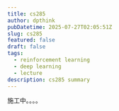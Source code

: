 ```yaml
---
title: cs285
author: dpthink
pubDatetime: 2025-07-27T02:05:51Z
slug: cs285
featured: false
draft: false
tags:
  - reinforcement learning
  - deep learning
  - lecture
description: cs285 summary
---
```


施工中。。。。